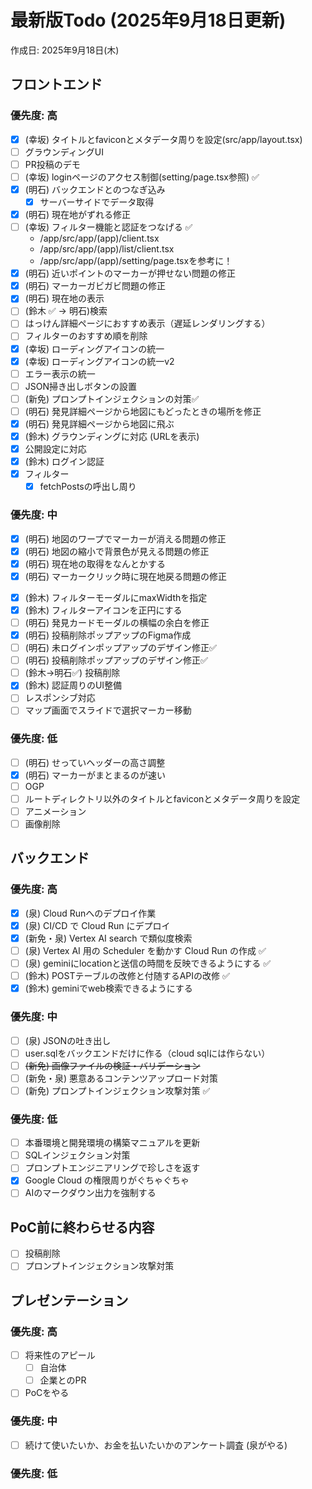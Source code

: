 # 最新版Todo (2025年9月18日更新)

作成日: 2025年9月18日(木)

## フロントエンド
### 優先度: 高
- [x] (幸坂) タイトルとfaviconとメタデータ周りを設定(src/app/layout.tsx)
- [ ] グラウンディングUI
- [ ] PR投稿のデモ
- [ ] (幸坂) loginページのアクセス制御(setting/page.tsx参照) ✅
- [x] (明石) バックエンドとのつなぎ込み
    - [x] サーバーサイドでデータ取得
- [x] (明石) 現在地がずれる修正
- [ ] (幸坂) フィルター機能と認証をつなげる ✅
    * /app/src/app/(app)/client.tsx
    * /app/src/app/(app)/list/client.tsx
    * /app/src/app/(app)/setting/page.tsxを参考に！
- [x] (明石) 近いポイントのマーカーが押せない問題の修正
- [x] (明石) マーカーガビガビ問題の修正
- [x] (明石) 現在地の表示
- [ ] (鈴木 ✅ → 明石)検索
- [ ] はっけん詳細ページにおすすめ表示（遅延レンダリングする）
- [ ] フィルターのおすすめ順を削除
- [x] (幸坂) ローディングアイコンの統一
- [x] (幸坂) ローディングアイコンの統一v2
- [ ] エラー表示の統一
- [ ] JSON掃き出しボタンの設置
- [ ] (新免) プロンプトインジェクションの対策✅
- [ ] (明石) 発見詳細ページから地図にもどったときの場所を修正
- [x] (明石) 発見詳細ページから地図に飛ぶ
- [x] (鈴木) グラウンディングに対応 (URLを表示)
- [x] 公開設定に対応
- [x] (鈴木) ログイン認証
- [x] フィルター
    - [x] fetchPostsの呼出し周り
### 優先度: 中
- [x] (明石) 地図のワープでマーカーが消える問題の修正
- [x] (明石) 地図の縮小で背景色が見える問題の修正
- [x] (明石) 現在地の取得をなんとかする
- [x] (明石) マーカークリック時に現在地戻る問題の修正
<!-- - [ ] (明石)マーカーを写真にする -->
- [x] (鈴木) フィルターモーダルにmaxWidthを指定
- [x] (鈴木) フィルターアイコンを正円にする
- [ ] (明石) 発見カードモーダルの横幅の余白を修正
- [x] (明石) 投稿削除ポップアップのFigma作成
- [ ] (明石) 未ログインポップアップのデザイン修正✅
- [ ] (明石) 投稿削除ポップアップのデザイン修正✅
- [ ] (鈴木→明石✅) 投稿削除
- [x] (鈴木) 認証周りのUI整備
- [ ] レスポンシブ対応
- [ ] マップ画面でスライドで選択マーカー移動
### 優先度: 低
- [ ] (明石) せっていヘッダーの高さ調整
- [x] (明石) マーカーがまとまるのが速い
- [ ] OGP
- [ ] ルートディレクトリ以外のタイトルとfaviconとメタデータ周りを設定
- [ ] アニメーション
- [ ] 画像削除
<!-- - [ ] (明石)スパイダー時だけマーカーを写真にする -->
<!-- - [ ] Mapライブラリの置き換え？？？ -->


## バックエンド
### 優先度: 高
- [x] (泉) Cloud Runへのデプロイ作業
- [x] (泉) CI/CD で Cloud Run にデプロイ
- [x] (新免・泉) Vertex AI search で類似度検索
- [ ] (泉) Vertex AI 用の Scheduler を動かす Cloud Run の作成 ✅
- [ ] (泉) geminiにlocationと送信の時間を反映できるようにする ✅
- [ ] (鈴木) POSTテーブルの改修と付随するAPIの改修 ✅
- [x] (鈴木) geminiでweb検索できるようにする
### 優先度: 中
- [ ] (泉) JSONの吐き出し
- [ ] user.sqlをバックエンドだけに作る（cloud sqlには作らない）
- [ ] ~~(新免) 画像ファイルの検証・バリデーション~~
- [ ] (新免・泉) 悪意あるコンテンツアップロード対策
- [ ] (新免) プロンプトインジェクション攻撃対策  ✅
### 優先度: 低
- [ ] 本番環境と開発環境の構築マニュアルを更新
- [ ] SQLインジェクション対策
- [ ] プロンプトエンジニアリングで珍しさを返す
- [x] Google Cloud の権限周りがぐちゃぐちゃ
- [ ] AIのマークダウン出力を強制する

## PoC前に終わらせる内容
- [ ] 投稿削除
- [ ] プロンプトインジェクション攻撃対策

## プレゼンテーション
### 優先度: 高
- [ ] 将来性のアピール
    - [ ] 自治体
    - [ ] 企業とのPR
- [ ] PoCをやる 
### 優先度: 中
- [ ] 続けて使いたいか、お金を払いたいかのアンケート調査 (泉がやる)
### 優先度: 低
